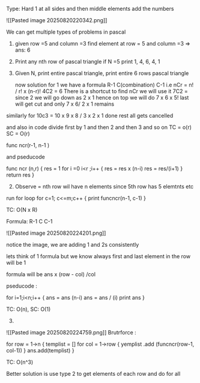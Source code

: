 Type: Hard
1 at all sides and then middle elements add the numbers

![[Pasted image 20250820220342.png]] 

We can get multiple types of problems in pascal 
1. given row =5 and column =3 find element at row = 5 and column =3 => ans: 6
2. Print any nth row of pascal triangle if N =5 print 1, 4, 6, 4, 1
3. Given N, print entire pascal triangle, print entire 6 rows pascal triangle
   
   
   now solution for 1 we have a formula 
	R-1 C(combination) C-1
	i.e nCr = n! / r! x (n-r)!
	4C2 = 6
There is a shortcut to find nCr we will use it 
7C2 = since 2 we will go down as 2 x 1 hence on top we will do 7 x 6 x 5!
last will get cut and only 7 x 6/ 2 x 1 remains 


similarly for 10c3 = 10 x 9 x 8 / 3 x 2 x 1 done rest all gets cancelled

and also in code divide first by 1 and then 2 and then 3 and so on 
TC = o(r)
SC = O(r)


func ncr(r-1, n-1 )

and pseducode

func ncr (n,r) {
res = 1
for i =0 i<r ;i++ {
res = res x (n-i) 
res = res/(i+1)
}
return res
}


2. Observe = nth row wil have n elements since 5th row has 5 elemtnts etc

run for loop for c=1; c<=m;c++ {
print funcncr(n-1, c-1)
}

TC: O(N x R)

Formula: R-1 C C-1

![[Pasted image 20250820224201.png]]

notice the image, we are adding 1 and 2s consistently

lets think of 1 formula but we know always first and last element in the row will be 1

 
formula will be ans x (row - col) /col

pseducode :

for i=1;i<n;i++ {
ans = ans (n-i)
ans = ans / (i)
print ans 
}

TC: O(n), SC: O(1)

3.
![[Pasted image 20250820224759.png]]
Brutrforce : 

for row = 1->n {
templist = []
for col = 1->row {
yemplist .add (funcncr(row-1, col-1))
}
ans.add(templist)
}

TC: O(n^3)

Better solution is use type 2 to get elements of each row and do for all